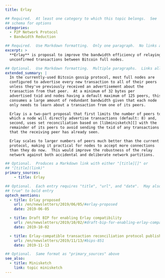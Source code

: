 ```yaml
---
title: Erlay

## Required.  At least one category to which this topic belongs.  See
## schema for options
categories:
  - P2P Network Protocol
  - Bandwidth Reduction

## Required.  Use Markdown formatting.  Only one paragraph.  No links allowed.
excerpt: >
  **Erlay** is proposal to improve the bandwidth efficiency of relaying
  unconfirmed transactions between Bitcoin full nodes.

## Optional.  Use Markdown formatting.  Multiple paragraphs.  Links allowed.
extended_summary: |
  In the currently-used Bitcoin gossip protocol, most full nodes are
  configured to advertise every new transaction to all of their peers
  unless they've previously received an advertisement about the
  transaction from that peer.  At a minimum of 32 bytes per
  advertised txid and nodes having a default maximum of 125 peers, this
  consumes a large amount of redundant bandwidth given that each node
  only needs to learn about a transaction from one of its peers.

  Erlay is a two-part proposal that first limits the number of peers to
  which a node will directly advertise transactions (default: 8) and,
  second, uses set reconciliation based on [libminisketch][] with the
  remainder of its peers to avoid sending the txid of any transactions
  that the receiving peer has already seen.

  Erlay scales to larger numbers of peers much better than the current
  protocol, making it practical for nodes to accept more connections
  than they do now.  This would improve the robustness of the relay
  network against both accidental and deliberate network partitions.

## Optional.  Produces a Markdown link with either "[title][]" or
## "[title](link)"
primary_sources:
    - title: Erlay

## Optional.  Each entry requires "title", "url", and "date".  May also use "feature:
## true" to bold entry
optech_mentions:
  - title: Erlay proposed
    url: /en/newsletters/2019/06/05/#erlay-proposed
    date: 2019-06-05

  - title: Draft BIP for enabling Erlay compatibility
    url: /en/newsletters/2019/10/02/#draft-bip-for-enabling-erlay-compatibility
    date: 2019-10-02

  - title: Erlay-compatible transaction reconciliation protocol published as BIP330
    url: /en/newsletters/2019/11/13/#bips-851
    date: 2019-11-13

## Optional.  Same format as "primary_sources" above
see_also:
  - title: Minisketch
    link: topic minisketch
---
```

